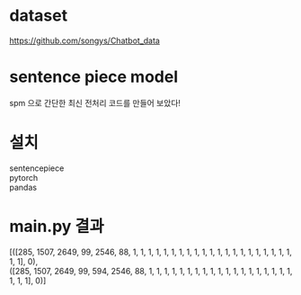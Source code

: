 # dataset
https://github.com/songys/Chatbot_data

# sentence piece model
spm 으로 간단한 최신 전처리 코드를 만들어 보았다!

# 설치
sentencepiece  
pytorch  
pandas  

# main.py 결과
[([285, 1507, 2649, 99, 2546, 88, 1, 1, 1, 1, 1, 1, 1, 1, 1, 1, 1, 1, 1, 1, 1, 1, 1, 1, 1, 1, 1, 1, 1], 0),  
([285, 1507, 2649, 99, 594, 2546, 88, 1, 1, 1, 1, 1, 1, 1, 1, 1, 1, 1, 1, 1, 1, 1, 1, 1, 1, 1, 1, 1, 1], 0)]

